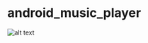 # android_music_player
![alt text](https://www.dropbox.com/s/zgr1gk9taz8zzpm/photo_2019-02-25_00-01-01%20%283%29.jpg?dl=0)
